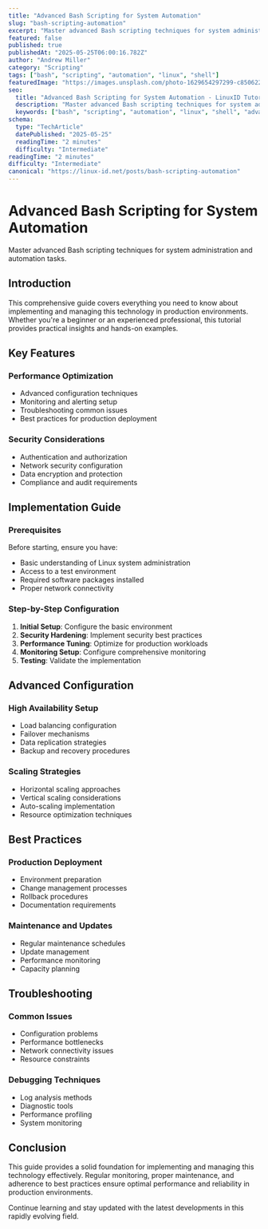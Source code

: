 ```yaml
---
title: "Advanced Bash Scripting for System Automation"
slug: "bash-scripting-automation"
excerpt: "Master advanced Bash scripting techniques for system administration and automation tasks."
featured: false
published: true
publishedAt: "2025-05-25T06:00:16.782Z"
author: "Andrew Miller"
category: "Scripting"
tags: ["bash", "scripting", "automation", "linux", "shell"]
featuredImage: "https://images.unsplash.com/photo-1629654297299-c8506221ca97?w=800&h=400&fit=crop&crop=center"
seo:
  title: "Advanced Bash Scripting for System Automation - LinuxID Tutorial"
  description: "Master advanced Bash scripting techniques for system administration and automation tasks."
  keywords: ["bash", "scripting", "automation", "linux", "shell", "advanced", "for", "system", "master", "techniques"]
schema:
  type: "TechArticle"
  datePublished: "2025-05-25"
  readingTime: "2 minutes"
  difficulty: "Intermediate"
readingTime: "2 minutes"
difficulty: "Intermediate"
canonical: "https://linux-id.net/posts/bash-scripting-automation"
---
```




# Advanced Bash Scripting for System Automation

Master advanced Bash scripting techniques for system administration and automation tasks.

## Introduction

This comprehensive guide covers everything you need to know about implementing and managing this technology in production environments. Whether you're a beginner or an experienced professional, this tutorial provides practical insights and hands-on examples.

## Key Features

### Performance Optimization
- Advanced configuration techniques
- Monitoring and alerting setup
- Troubleshooting common issues
- Best practices for production deployment

### Security Considerations
- Authentication and authorization
- Network security configuration
- Data encryption and protection
- Compliance and audit requirements

## Implementation Guide

### Prerequisites
Before starting, ensure you have:
- Basic understanding of Linux system administration
- Access to a test environment
- Required software packages installed
- Proper network connectivity

### Step-by-Step Configuration
1. **Initial Setup**: Configure the basic environment
2. **Security Hardening**: Implement security best practices
3. **Performance Tuning**: Optimize for production workloads
4. **Monitoring Setup**: Configure comprehensive monitoring
5. **Testing**: Validate the implementation

## Advanced Configuration

### High Availability Setup
- Load balancing configuration
- Failover mechanisms
- Data replication strategies
- Backup and recovery procedures

### Scaling Strategies
- Horizontal scaling approaches
- Vertical scaling considerations
- Auto-scaling implementation
- Resource optimization techniques

## Best Practices

### Production Deployment
- Environment preparation
- Change management processes
- Rollback procedures
- Documentation requirements

### Maintenance and Updates
- Regular maintenance schedules
- Update management
- Performance monitoring
- Capacity planning

## Troubleshooting

### Common Issues
- Configuration problems
- Performance bottlenecks
- Network connectivity issues
- Resource constraints

### Debugging Techniques
- Log analysis methods
- Diagnostic tools
- Performance profiling
- System monitoring

## Conclusion

This guide provides a solid foundation for implementing and managing this technology effectively. Regular monitoring, proper maintenance, and adherence to best practices ensure optimal performance and reliability in production environments.

Continue learning and stay updated with the latest developments in this rapidly evolving field.
